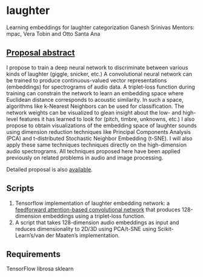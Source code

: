 # laughter
Learning embeddings for laughter categorization
Ganesh Srinivas
Mentors: mpac, Vera Tobin and Otto Santa Ana

## [Proposal abstract](https://summerofcode.withgoogle.com/projects/#5795091189858304)
I propose to train a deep neural network to discriminate between various kinds of laughter (giggle, snicker, etc.) A convolutional neural network can be trained to produce continuous-valued vector representations (embeddings) for spectrograms of audio data. A triplet-loss function during training can constrain the network to learn an embedding space where Euclidean distance corresponds to acoustic similarity. In such a space, algorithms like k-Nearest Neighbors can be used for classification. The network weights can be visualized to glean insight about the low- and high-level features it has learned to look for (pitch, timbre, unknowns, etc.) I also propose to obtain visualizations of the embedding space of laughter sounds using dimension reduction techniques like Principal Components Analysis (PCA) and t-distributed Stochastic Neighbor Embedding (t-SNE). I will also apply these same techniques techniques directly on the high-dimension audio spectrograms. All techniques proposed here have been applied previously on related problems in audio and image processing.

Detailed proposal is also [available](redhen2017_proposal_ganesh_srinivas).

## Scripts
1. Tensorflow implementation of laughter embedding network: a [feedforward attention-based convolutional network](https://github.com/ganesh-srinivas/deep-sing) that produces 128-dimension embeddings using a triplet-loss function.
2. A script that takes 128-dimension audio embeddings as input and reduces dimensionality to 2D/3D using PCA/t-SNE using Scikit-Learn’s/van der Maaten’s implementation.

## Requirements
TensorFlow
librosa
sklearn

